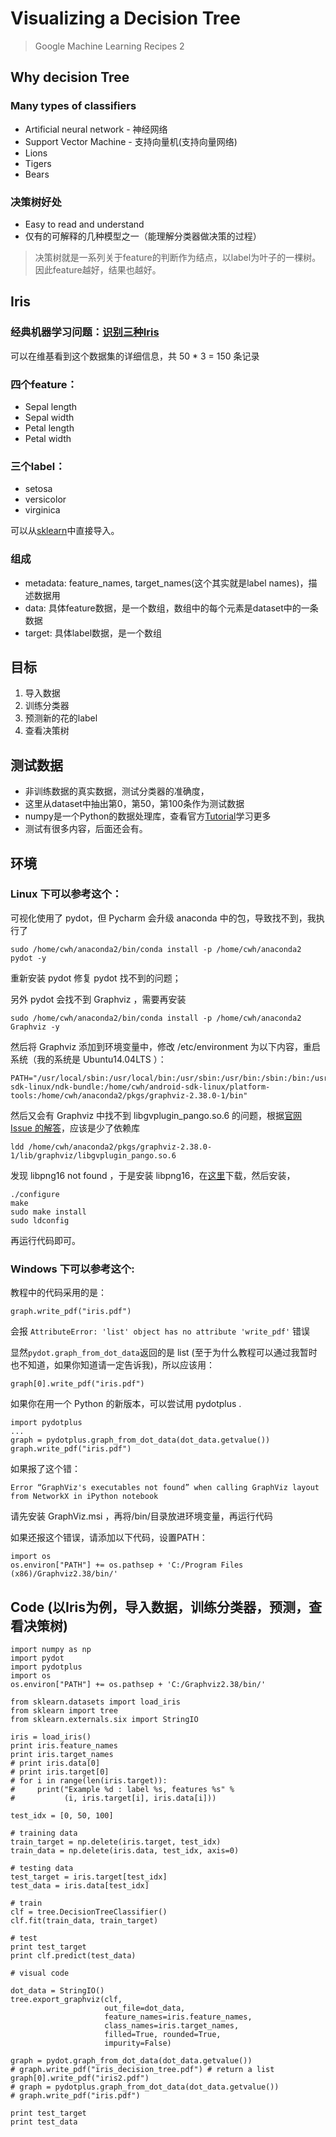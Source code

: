 # Visualizing a Decision Tree 
> Google Machine Learning Recipes 2

## Why decision Tree
### Many types of classifiers

* Artificial neural network - 神经网络
* Support Vector Machine - 支持向量机(支持向量网络)
* Lions
* Tigers
* Bears

### 决策树好处
- Easy to read and understand
- 仅有的可解释的几种模型之一（能理解分类器做决策的过程）

> 决策树就是一系列关于feature的判断作为结点，以label为叶子的一棵树。因此feature越好，结果也越好。

## Iris

### 经典机器学习问题：[识别三种Iris](https://en.wikipedia.org/wiki/Iris_flower_data_set)

可以在维基看到这个数据集的详细信息，共 50 * 3 = 150 条记录

### 四个feature：

* Sepal length
* Sepal width
* Petal length
* Petal width

### 三个label：

* setosa
* versicolor
* virginica

可以从[sklearn](http://scikit-learn.org/stable/datasets/)中直接导入。

### **组成**

* metadata: feature_names, target_names(这个其实就是label names)，描述数据用
* data: 具体feature数据，是一个数组，数组中的每个元素是dataset中的一条数据
* target: 具体label数据，是一个数组

## 目标
1. 导入数据
2. 训练分类器
3. 预测新的花的label
4. 查看决策树

## 测试数据

- 非训练数据的真实数据，测试分类器的准确度，
- 这里从dataset中抽出第0，第50，第100条作为测试数据
- numpy是一个Python的数据处理库，查看官方[Tutorial](https://docs.scipy.org/doc/numpy-dev/user/quickstart.html)学习更多
- 测试有很多内容，后面还会有。

## 环境
### Linux 下可以参考这个：
可视化使用了 pydot，但 Pycharm 会升级 anaconda 中的包，导致找不到，我执行了
```
sudo /home/cwh/anaconda2/bin/conda install -p /home/cwh/anaconda2 pydot -y
```
重新安装 pydot 修复 pydot 找不到的问题；

另外 pydot 会找不到 Graphviz ，需要再安装
```
sudo /home/cwh/anaconda2/bin/conda install -p /home/cwh/anaconda2 Graphviz -y
```
然后将 Graphviz 添加到环境变量中，修改 /etc/environment 为以下内容，重启系统（我的系统是 Ubuntu14.04LTS ）：
```
PATH="/usr/local/sbin:/usr/local/bin:/usr/sbin:/usr/bin:/sbin:/bin:/usr/games:/usr/local/games:/home/cwh/android-sdk-linux/ndk-bundle:/home/cwh/android-sdk-linux/platform-tools:/home/cwh/anaconda2/pkgs/graphviz-2.38.0-1/bin"
```

然后又会有 Graphviz 中找不到 libgvplugin_pango.so.6 的问题，根据[官网 Issue 的解答](http://www.graphviz.org/content/issue-warning-could-not-load-usrlibgraphvizlibgvpluginrsvgso6)，应该是少了依赖库
```
ldd /home/cwh/anaconda2/pkgs/graphviz-2.38.0-1/lib/graphviz/libgvplugin_pango.so.6
```

发现 libpng16 not found ，于是安装 libpng16，在[这里](https://sourceforge.net/projects/libpng/?source=directory)下载，然后安装，

```
./configure
make
sudo make install
sudo ldconfig
```
再运行代码即可。

### Windows 下可以参考这个:

教程中的代码采用的是：

    graph.write_pdf("iris.pdf")
    
会报 `AttributeError: 'list' object has no attribute 'write_pdf'` 错误

显然`pydot.graph_from_dot_data`返回的是 list (至于为什么教程可以通过我暂时也不知道，如果你知道请一定告诉我)，所以应该用：

    graph[0].write_pdf("iris.pdf")

如果你在用一个 Python 的新版本，可以尝试用 pydotplus .

    import pydotplus
    ...
    graph = pydotplus.graph_from_dot_data(dot_data.getvalue())
    graph.write_pdf("iris.pdf")
    

如果报了这个错：

    Error “GraphViz's executables not found” when calling GraphViz layout from NetworkX in iPython notebook

请先安装 GraphViz.msi ，再将/bin/目录放进环境变量，再运行代码

如果还报这个错误，请添加以下代码，设置PATH：

    import os     
    os.environ["PATH"] += os.pathsep + 'C:/Program Files (x86)/Graphviz2.38/bin/'

## Code (以Iris为例，导入数据，训练分类器，预测，查看决策树)
    import numpy as np
    import pydot
    import pydotplus
    import os
    os.environ["PATH"] += os.pathsep + 'C:/Graphviz2.38/bin/'
    
    from sklearn.datasets import load_iris
    from sklearn import tree
    from sklearn.externals.six import StringIO
    
    iris = load_iris()
    print iris.feature_names
    print iris.target_names
    # print iris.data[0]
    # print iris.target[0]
    # for i in range(len(iris.target)):
    #     print("Example %d : label %s, features %s" %
    #           (i, iris.target[i], iris.data[i]))
    
    test_idx = [0, 50, 100]
    
    # training data
    train_target = np.delete(iris.target, test_idx)
    train_data = np.delete(iris.data, test_idx, axis=0)
    
    # testing data
    test_target = iris.target[test_idx]
    test_data = iris.data[test_idx]
    
    # train
    clf = tree.DecisionTreeClassifier()
    clf.fit(train_data, train_target)
    
    # test
    print test_target
    print clf.predict(test_data)
    
    # visual code
    
    dot_data = StringIO()
    tree.export_graphviz(clf,
                         out_file=dot_data,
                         feature_names=iris.feature_names,
                         class_names=iris.target_names,
                         filled=True, rounded=True,
                         impurity=False)
    
    graph = pydot.graph_from_dot_data(dot_data.getvalue())
    # graph.write_pdf("iris_decision_tree.pdf") # return a list
    graph[0].write_pdf("iris2.pdf")
    # graph = pydotplus.graph_from_dot_data(dot_data.getvalue())
    # graph.write_pdf("iris.pdf")
    
    print test_target
    print test_data
